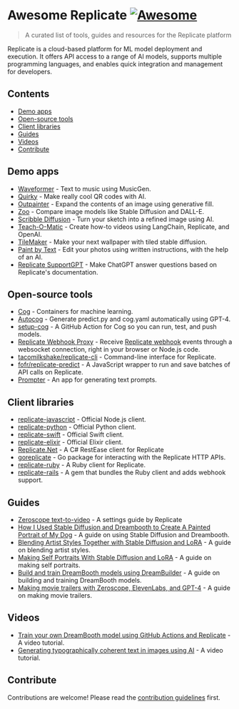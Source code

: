 # Awesome Replicate [![Awesome](https://awesome.re/badge.svg)](https://awesome.re)

> A curated list of tools, guides and resources for the Replicate platform

Replicate is a cloud-based platform for ML model deployment and execution. It offers API access to a range of AI models, supports multiple programming languages, and enables quick integration and management for developers.

## Contents

- [Demo apps](#demo-apps)
- [Open-source tools](#open-source-tools)
- [Client libraries](#client-libraries)
- [Guides](#guides)
- [Videos](#videos)
- [Contribute](#contribute)

## Demo apps

- [Waveformer](https://musicgen-waveformer.vercel.app/) - Text to music using MusicGen.
- [Quirky](https://quirky.replicate.dev/) - Make really cool QR codes with AI.
- [Outpainter](https://outpainter.app/) - Expand the contents of an image using generative fill.
- [Zoo](https://zoo.replicate.dev/) - Compare image models like Stable Diffusion and DALL-E.
- [Scribble Diffusion](https://scribblediffusion.com/) - Turn your sketch into a refined image using AI.
- [Teach-O-Matic](https://www.teachomatic.net/) - Create how-to videos using LangChain, Replicate, and OpenAI.
- [TileMaker](https://tilemaker.app/) - Make your next wallpaper with tiled stable diffusion.
- [Paint by Text](https://paintbytext.chat/) - Edit your photos using written instructions, with the help of an AI.
- [Replicate SupportGPT](https://replicate-support-gpt.vercel.app/) - Make ChatGPT answer questions based on Replicate's documentation.

## Open-source tools

- [Cog](https://GitHub.com/replicate/cog) - Containers for machine learning.
- [Autocog](https://GitHub.com/andreasjansson/AutoCog) - Generate predict.py and cog.yaml automatically using GPT-4.
- [setup-cog](https://GitHub.com/replicate/setup-cog) - A GitHub Action for Cog so you can run, test, and push models.
- [Replicate Webhook Proxy](https://GitHub.com/Pwntus/replicate-webhook-proxy) - Receive [Replicate webhook](https://replicate.com/docs/webhooks) events through a websocket connection, right in your browser or Node.js code.
- [tacomilkshake/replicate-cli](https://GitHub.com/tacomilkshake/replicate-cli) - Command-line interface for Replicate.
- [fofr/replicate-predict](https://GitHub.com/fofr/replicate-predict) - A JavaScript wrapper to run and save batches of API calls on Replicate.
- [Prompter](https://GitHub.com/fofr/prompter.fofr.ai) - An app for generating text prompts.

## Client libraries

- [replicate-javascript](GitHub.com/replicate/replicate-javascript) - Official Node.js client.
- [replicate-python](GitHub.com/replicate/replicate-python) - Official Python client.
- [replicate-swift](GitHub.com/replicate/replicate-swift) - Official Swift client.
- [replicate-elixir](GitHub.com/replicate/replicate-elixir) - Official Elixir client.
- [Replicate.Net](GitHub.com/StefH/Replicate.Net) - A C# RestEase client for Replicate
- [goreplicate](GitHub.com/sausheong/goreplicate) - Go package for interacting with the Replicate HTTP APIs.
- [replicate-ruby](GitHub.com/dreamingtulpa/replicate-ruby) - A Ruby client for Replicate.
- [replicate-rails](GitHub.com/dreamingtulpa/replicate-rails) - A gem that bundles the Ruby client and adds webhook support.

## Guides

- [Zeroscope text-to-video](https://zeroscope.replicate.dev/) - A settings guide by Replicate
- [How I Used Stable Diffusion and Dreambooth to Create A Painted Portrait of My Dog](https://www.shruggingface.com/blog/how-i-used-stable-diffusion-and-dreambooth-to-create-a-painted-portrait-of-my-dog) - A guide on using Stable Diffusion and Dreambooth.
- [Blending Artist Styles Together with Stable Diffusion and LoRA](https://www.shruggingface.com/blog/blending-artist-styles-together-with-stable-diffusion-and-lora) - A guide on blending artist styles.
- [Making Self Portraits With Stable Diffusion and LoRA](https://www.shruggingface.com/blog/self-portraits-with-stable-diffusion-and-lora) - A guide on making self portraits.
- [Build and train DreamBooth models using DreamBuilder](https://aurdal.group/blog/build-and-train-dreambooth-models-using-dreambuilder/) - A guide on building and training DreamBooth models.
- [Making movie trailers with Zeroscope, ElevenLabs, and GPT-4](https://www.charlieholtz.com/articles/how-i-make-ai-movies) - A guide on making movie trailers.

## Videos

- [Train your own DreamBooth model using GitHub Actions and Replicate](https://www.youtube.com/watch?v=jknKfY13LbY) - A video tutorial.
- [Generating typographically coherent text in images using AI](https://www.youtube.com/watch?v=Z8u7LBB3T74&t=7s) - A video tutorial.

## Contribute

Contributions are welcome! Please read the [contribution guidelines](CONTRIBUTING.md) first.
